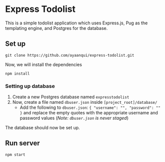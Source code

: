 # Express Todolist
This is a simple todolist application which uses Express.js, Pug as the templating engine, and Postgres for the database.

## Set up
```
git clone https://github.com/ayaanqui/express-todolist.git
```
Now, we will install the dependencies
```
npm install
```

### Setting up database
1. Create a new Postgres database named `expresstodolist`
1. Now, create a file named `dbuser.json` inside `[project_root]/database/`
    - Add the following to `dbuser.json`: `{ "username": "", "password": "" }` and replace the empty quotes with the appropriate username and password values (*Note: `dbuser.json` is never staged*)

The database should now be set up.

## Run server
```
npm start
```